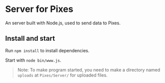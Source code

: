 # Server for Pixes
An server built with Node.js, used to send data to Pixes.

## Install and start

Run `npm install` to install dependencies.

Start with `node bin/www.js`.

> Note: To make program started, you need to make a directory named `uploads` at `Pixes/Server/` for uploaded files.
